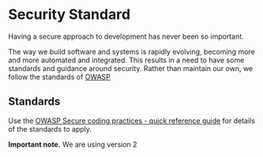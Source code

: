 # Security Standard

Having a secure approach to development has never been so important.

The way we build software and systems is rapidly evolving, becoming more and more automated and integrated. This results in a need to have some standards and guidance around security. Rather than maintain our own, we follow the standards of [OWASP](https://www.owasp.org/index.php/Main_Page)

## Standards

Use the [OWASP Secure coding practices - quick reference guide](https://www.owasp.org/index.php/OWASP_Secure_Coding_Practices_-_Quick_Reference_Guide) for details of the standards to apply.

**Important note.** We are using version 2
